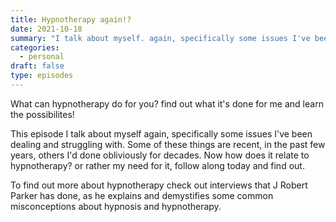 ```yaml
---
title: Hypnotherapy again!?
date: 2021-10-18
summary: "I talk about myself. again, specifically some issues I've been dealing and struggling with"
categories: 
  - personal
draft: false
type: episodes
---
```

<!--<iframe src='https://open.spotify.com/embed/episode/7efAXARWBUgKmorChFxUZJ' width='80%' height='232' frameborder='0' allowtransparency='true' allow='encrypted-media'></iframe>-->

What can hypnotherapy do for you? find out what it's done for me and learn the possibilites!

This episode I talk about myself again, specifically some issues I've been dealing and struggling with. Some of these things are recent, in the past few years, others I'd done obliviously for decades. Now how does it relate to hypnotherapy? or rather my need for it, follow along today and find out.

To find out more about hypnotherapy check out interviews that J Robert Parker has done, as he explains and demystifies some common misconceptions about hypnosis and hypnotherapy. 
